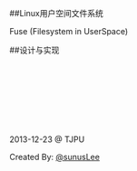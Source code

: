 ##Linux用户空间文件系统

Fuse (Filesystem in UserSpace)

##设计与实现

<p style="margin-top:140px"> 2013-12-23 @ TJPU </p>

Created By: [@sunusLee](http://weibo.com/sunuslee)
